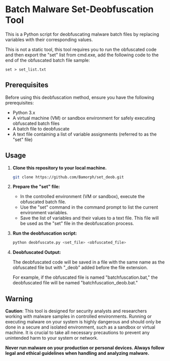 # Batch Malware Set-Deobfuscation Tool

This is a Python script for deobfuscating malware batch files by replacing variables with their corresponding values.

This is not a static tool, this tool requires you to run the obfuscated code and then export the "set" list from cmd.exe,
add the following code to the end of the obfuscated batch file sample:

```
set > set_list.txt
```

## Prerequisites

Before using this deobfuscation method, ensure you have the following prerequisites:

- Python 3.x
- A virtual machine (VM) or sandbox environment for safely executing obfuscated batch files
- A batch file to deobfuscate
- A text file containing a list of variable assignments (referred to as the "set" file)

## Usage

1. **Clone this repository to your local machine.**

   ```bash
   git clone https://github.com/Bamorph/set_deob.git
   ```

2. **Prepare the "set" file:**
   - In the controlled environment (VM or sandbox), execute the obfuscated batch file.
   - Use the "set" command in the command prompt to list the current environment variables.
   - Save the list of variables and their values to a text file. This file will be used as the "set" file in the deobfuscation process.

3. **Run the deobfuscation script:**
   ```bash
   python deobfuscate.py <set_file> <obfuscated_file>
   ```

4. **Deobfuscated Output:**

   The deobfuscated code will be saved in a file with the same name as the obfuscated file but with "_deob" added before the file extension.

   For example, if the obfuscated file is named "batchfuscation.bat," the deobfuscated file will be named "batchfuscation_deob.bat."

## Warning

**Caution**: This tool is designed for security analysts and researchers working with malware samples in controlled environments. Running or executing malware on your system is highly dangerous and should only be done in a secure and isolated environment, such as a sandbox or virtual machine. It is crucial to take all necessary precautions to prevent any unintended harm to your system or network.

**Never run malware on your production or personal devices. Always follow legal and ethical guidelines when handling and analyzing malware.**
